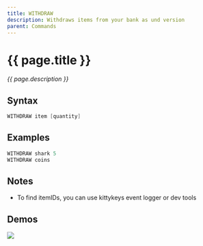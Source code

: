 ```yaml
---
title: WITHDRAW
description: Withdraws items from your bank as und version
parent: Commands
---
```


# {{ page.title }}

_{{ page.description }}_

## Syntax

```java
WITHDRAW item [quantity] 
```

## Examples

```java
WITHDRAW shark 5
WITHDRAW coins
```

## Notes

- To find itemIDs, you can use kittykeys event logger or dev tools

## Demos

![](https://i.imgur.com/MJftNNl.gif)


